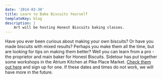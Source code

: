 ```yaml
---
date: '2014-03-30'
title: Learn to Bake Biscuits Yourself
templateKey: blog
description: |
    Art will be hosting Honest Biscuits baking classes.
---
```

Have you ever been curious about making your own biscuits? Or have you made biscuits with mixed results? Perhaps you make them all the time, but are looking for tips on making them better? Well you can learn from a pro - the proprietor and main baker for Honest Biscuits. Sidetour has put together some workshops in the Atrium Kitchen at Pike Place Market. [Check them out here](https://www.sidetour.com/experiences/art-stone-biscuit-making-workshop-downtown-seattle) and sign up for one. If these dates and times do not work, we will have more in the future.
